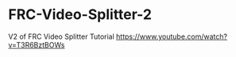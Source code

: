 # FRC-Video-Splitter-2
V2 of FRC Video Splitter
Tutorial https://www.youtube.com/watch?v=T3R6BztBOWs
